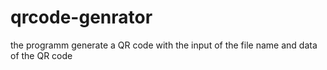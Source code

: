# qrcode-genrator
the programm generate a QR code with the input of the file name and data of the QR code
